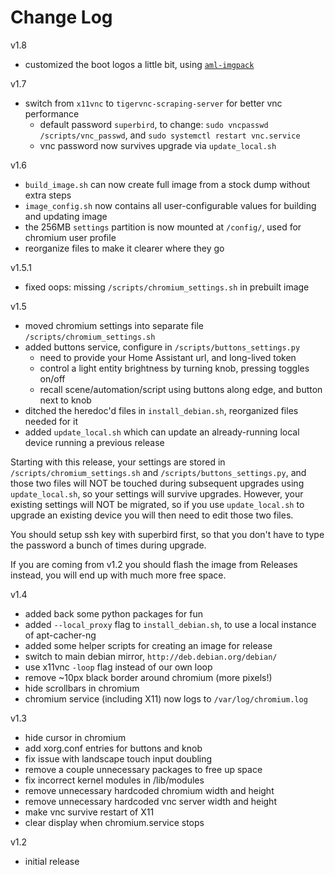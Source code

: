 # Change Log

v1.8
* customized the boot logos a little bit, using [`aml-imgpack`](https://github.com/bishopdynamics/aml-imgpack)

v1.7
* switch from `x11vnc` to `tigervnc-scraping-server` for better vnc performance
  * default password `superbird`, to change: `sudo vncpasswd /scripts/vnc_passwd`, and `sudo systemctl restart vnc.service`
  * vnc password now survives upgrade via `update_local.sh`

v1.6
* `build_image.sh` can now create full image from a stock dump without extra steps
* `image_config.sh` now contains all user-configurable values for building and updating image
* the 256MB `settings` partition is now mounted at `/config/`, used for chromium user profile
* reorganize files to make it clearer where they go

v1.5.1
* fixed oops: missing `/scripts/chromium_settings.sh` in prebuilt image

v1.5
* moved chromium settings into separate file `/scripts/chromium_settings.sh`
* added buttons service, configure in `/scripts/buttons_settings.py`
  * need to provide your Home Assistant url, and long-lived token
  * control a light entity brightness by turning knob, pressing toggles on/off
  * recall scene/automation/script using buttons along edge, and button next to knob
* ditched the heredoc'd files in `install_debian.sh`, reorganized files needed for it
* added `update_local.sh` which can update an already-running local device running a previous release

Starting with this release, your settings are stored in `/scripts/chromium_settings.sh` and `/scripts/buttons_settings.py`, and those two files will NOT be touched during subsequent upgrades using `update_local.sh`, so your settings will survive upgrades.
However, your existing settings will NOT be migrated, so if you use `update_local.sh` to upgrade an existing device you will then need to edit those two files.

You should setup ssh key with superbird first, so that you don't have to type the password a bunch of times during upgrade.

If you are coming from v1.2 you should flash the image from Releases instead, you will end up with much more free space.

v1.4
* added back some python packages for fun
* added `--local_proxy` flag to `install_debian.sh`, to use a local instance of apt-cacher-ng
* added some helper scripts for creating an image for release
* switch to main debian mirror, `http://deb.debian.org/debian/`
* use x11vnc `-loop` flag instead of our own loop
* remove ~10px black border around chromium (more pixels!)
* hide scrollbars in chromium
* chromium service (including X11) now logs to `/var/log/chromium.log`

v1.3
* hide cursor in chromium
* add xorg.conf entries for buttons and knob
* fix issue with landscape touch input doubling
* remove a couple unnecessary packages to free up space
* fix incorrect kernel modules in /lib/modules
* remove unnecessary hardcoded chromium width and height
* remove unnecessary hardcoded vnc server width and height
* make vnc survive restart of X11
* clear display when chromium.service stops
  
v1.2
* initial release
